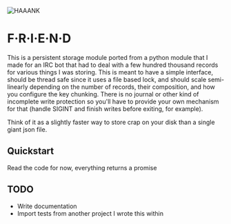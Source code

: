 ![HAAANK](http://i.imgur.com/WKi7jOB.jpg)

# F·R·I·E·N·D

This is a persistent storage module ported from a python module that I made for an IRC bot that had to deal with a few hundred thousand records for various things I was storing. This is meant to have a simple interface, should be thread safe since it uses a file based lock, and should scale semi-linearly depending on the number of records, their composition, and how you configure the key chunking. There is no journal or other kind of incomplete write protection so you'll have to provide your own mechanism for that (handle SIGINT and finish writes before exiting, for example).

Think of it as a slightly faster way to store crap on your disk than a single giant json file.

## Quickstart

Read the code for now, everything returns a promise

## TODO
* Write documentation
* Import tests from another project I wrote this within

